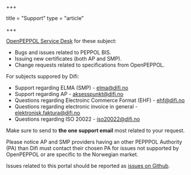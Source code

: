 +++

title = "Support"
type = "article"

+++

[OpenPEPPOL Service Desk](https://openpeppol.atlassian.net/servicedesk/customer/portal/1) for these subject:

* Bugs and issues related to PEPPOL BIS.
* Issuing new certificates (both AP and SMP).
* Change requests related to specifications from OpenPEPPOL.

For subjects suppored by Difi:

* Support regarding ELMA (SMP) - [elma@difi.no](mailto:elma@difi.no)
* Support regarding AP - [aksesspunkt@difi.no](mailto:aksesspunkt@difi.no)
* Questions regarding Electroinc Commerce Format (EHF) - [ehf@difi.no](mailto:ehf@difi.no)
* Questions regarding electronic invoice in general - [elektronisk.faktura@difi.no](mailto:elektronisk.faktura@difi.no)
* Questions regarding ISO 20022 - [iso20022@difi.no](mailto:iso20022@difi.no)

Make sure to send to **the one support email** most related to your request.

Please notice AP and SMP providers having an other PEPPPOL Authority (PA) than Difi must contact their chosen PA for issues not supported by OpenPEPPOL or are specific to the Norwegian market.

Issues related to this portal should be reported as [issues on Github](https://github.com/difi/vefa-portal).
